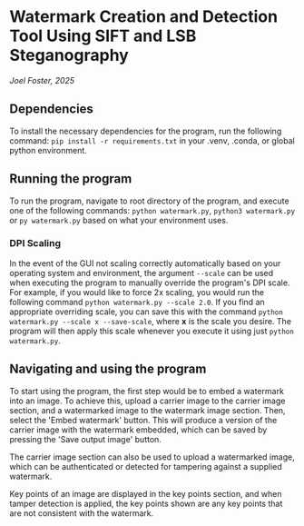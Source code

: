 # Watermark Creation and Detection Tool Using SIFT and LSB Steganography

*Joel Foster, 2025*

## Dependencies

To install the necessary dependencies for the program, run the following command: ```pip install -r requirements.txt```
in your .venv, .conda, or global python environment.

## Running the program

To run the program, navigate to root directory of the program, and execute one of the following commands:
```python watermark.py```, ```python3 watermark.py``` or ```py watermark.py``` based on what your environment uses.

### DPI Scaling

In the event of the GUI not scaling correctly automatically based on your operating system and environment, the argument ```--scale``` can be used when executing the program to manually override the program's DPI scale. For example, if you would like to force 2x scaling, you would run the following command ```python watermark.py --scale 2.0```. If you find an appropriate overriding scale, you can save this with the command ```python watermark.py --scale x --save-scale```, where **x** is the scale you desire. The program will then apply this scale whenever you execute it using just ```python watermark.py```.

## Navigating and using the program

To start using the program, the first step would be to embed a watermark into an image. To achieve this, upload a
carrier image to the carrier image section, and a watermarked image to the watermark image section. Then, select the
'Embed watermark' button. This will produce a version of the carrier image with the watermark embedded, which can be
saved by pressing the 'Save output image' button.

The carrier image section can also be used to upload a watermarked image, which can be authenticated or detected for
tampering against a supplied watermark.

Key points of an image are displayed in the key points section, and when tamper detection is applied, the key points
shown are any key points that are not consistent with the watermark.

